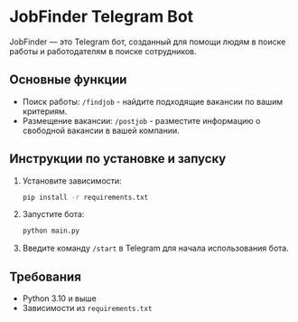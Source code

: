 # JobFinder Telegram Bot

JobFinder — это Telegram бот, созданный для помощи людям в поиске работы и работодателям в поиске сотрудников.

## Основные функции

- Поиск работы: `/findjob` - найдите подходящие вакансии по вашим критериям.
- Размещение вакансии: `/postjob` - разместите информацию о свободной вакансии в вашей компании.

## Инструкции по установке и запуску

1. Установите зависимости:

    ```bash
    pip install -r requirements.txt
    ```

2. Запустите бота:

    ```bash
    python main.py
    ```

3. Введите команду `/start` в Telegram для начала использования бота.

## Требования

- Python 3.10 и выше
- Зависимости из `requirements.txt`


